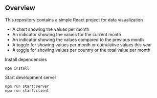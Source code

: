 ## Overview
This repository contains a simple React project for data visualization
* A chart showing the values per month
* An indicator showing the values for the current month
* An indicator showing the values compared to the previous month
* A toggle for showing values per month or cumulative values this year
* A toggle for showing values per country or the total value per month

Install dependencies
```
npm install
```
Start development server

```
npm run start:server
npm run start:client
```
